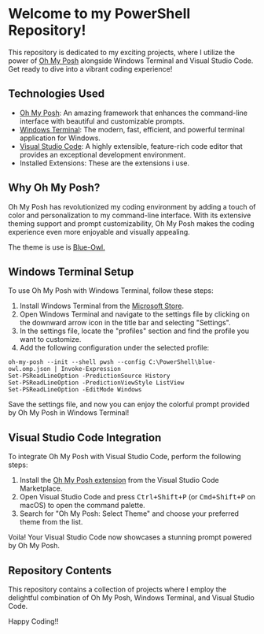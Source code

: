 <h1>Welcome to my PowerShell Repository!</h1>

<p>This repository is dedicated to my exciting projects, where I utilize the power of <a href="https://ohmyposh.dev/">Oh My Posh</a> alongside Windows Terminal and Visual Studio Code. Get ready to dive into a vibrant coding experience!</p>

<h2>Technologies Used</h2>

<ul>
  <li><a href="https://ohmyposh.dev/">Oh My Posh</a>: An amazing framework that enhances the command-line interface with beautiful and customizable prompts.</li>
  <li><a href="https://aka.ms/terminal">Windows Terminal</a>: The modern, fast, efficient, and powerful terminal application for Windows.</li>
  <li><a href="https://code.visualstudio.com/">Visual Studio Code</a>: A highly extensible, feature-rich code editor that provides an exceptional development environment.</li>
  <li><a hreft= "https://github.com/Cavanite/main/blob/main/.vscode/VScode-Extensions.ps1"> Installed Extensions: These are the extensions i use.
</ul>

<h2>Why Oh My Posh?</h2>

<p>Oh My Posh has revolutionized my coding environment by adding a touch of color and personalization to my command-line interface. With its extensive theming support and prompt customizability, Oh My Posh makes the coding experience even more enjoyable and visually appealing.</p>
<p>The theme is use is <a href="https://github.com/JanDeDobbeleer/oh-my-posh/blob/main/themes/blue-owl.omp.json">Blue-Owl.</a></p>
<h2>Windows Terminal Setup</h2>

<p>To use Oh My Posh with Windows Terminal, follow these steps:</p>

<ol>
  <li>Install Windows Terminal from the <a href="https://aka.ms/terminal">Microsoft Store</a>.</li>
  <li>Open Windows Terminal and navigate to the settings file by clicking on the downward arrow icon in the title bar and selecting "Settings".</li>
  <li>In the settings file, locate the "profiles" section and find the profile you want to customize.</li>
  <li>Add the following configuration under the selected profile:</li>
</ol>

<pre><code>oh-my-posh --init --shell pwsh --config C:\PowerShell\blue-owl.omp.json | Invoke-Expression
Set-PSReadLineOption -PredictionSource History
Set-PSReadLineOption -PredictionViewStyle ListView
Set-PSReadLineOption -EditMode Windows
</code></pre>

<p>Save the settings file, and now you can enjoy the colorful prompt provided by Oh My Posh in Windows Terminal!</p>

<h2>Visual Studio Code Integration</h2>

<p>To integrate Oh My Posh with Visual Studio Code, perform the following steps:</p>

<ol>
  <li>Install the <a href="https://marketplace.visualstudio.com/items?itemName=JanDeDobbeleer.oh-my-posh">Oh My Posh extension</a> from the Visual Studio Code Marketplace.</li>
  <li>Open Visual Studio Code and press <kbd>Ctrl+Shift+P</kbd> (or <kbd>Cmd+Shift+P</kbd> on macOS) to open the command palette.</li>
  <li>Search for "Oh My Posh: Select Theme" and choose your preferred theme from the list.</li>
</ol>

<p>Voila! Your Visual Studio Code now showcases a stunning prompt powered by Oh My Posh.</p>

<h2>Repository Contents</h2>

<p>This repository contains a collection of projects where I employ the delightful combination of Oh My Posh, Windows Terminal, and Visual Studio Code.</p>
<p>Happy Coding!!</p>
